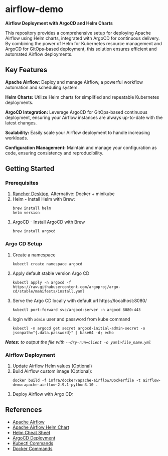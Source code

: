 # airflow-demo
**Airflow Deployment with ArgoCD and Helm Charts**

This repository provides a comprehensive setup for deploying Apache Airflow using Helm charts, integrated with ArgoCD for continuous delivery. By combining the power of Helm for Kubernetes resource management and ArgoCD for GitOps-based deployment, this solution ensures efficient and automated Airflow deployments.

## Key Features
**Apache Airflow:** Deploy and manage Airflow, a powerful workflow automation and scheduling system.

**Helm Charts:** Utilize Helm charts for simplified and repeatable Kubernetes deployments.

**ArgoCD Integration:** Leverage ArgoCD for GitOps-based continuous deployment, ensuring your Airflow instances are always up-to-date with the latest changes.

**Scalability:** Easily scale your Airflow deployment to handle increasing workloads.

**Configuration Management:** Maintain and manage your configuration as code, ensuring consistency and reproducibility.

## Getting Started
### Prerequisites
1. [Rancher Desktop](https://rancherdesktop.io/), Alternative: Docker + minikube
2. Helm - Install Helm with Brew:
    ```
    brew install helm
    helm version
    ```
3. ArgoCD - Install ArgoCD with Brew
    ```
    brew install argocd
    ```

### Argo CD Setup
1. Create a namespace
    ```
    kubectl create namespace argocd
    ```
2. Apply default stable version Argo CD
    ```
    kubectl apply -n argocd -f https://raw.githubusercontent.com/argoproj/argo-cd/stable/manifests/install.yaml
    ```
3. Serve the Argo CD locally with default url https://localhost:8080/
    ```
    kubectl port-forward svc/argocd-server -n argocd 8080:443
    ```
4. login with `admin` user and password from kube command 
    ```
    kubectl -n argocd get secret argocd-initial-admin-secret -o jsonpath="{.data.password}" | base64 -d; echo
    ```

***Notes:** to output the file with `--dry-run=client -o yaml>file_name.yml`*

### Airflow Deployment
1. Update Airflow Helm values (Optional)
2. Build Airflow custom image (Optional):
    ```
    docker build -f infra/docker/apache-airflow/Dockerfile -t airflow-demo:apache-airflow-2.9.1-python3.10 .
    ```
3. Deploy Airflow with Argo CD:

## References
- [Apache Airflow](https://airflow.apache.org/)
- [Apache Airflow Helm Chart](https://airflow.apache.org/docs/helm-chart/stable/index.html)
- [Helm Cheat Sheet](https://helm.sh/docs/intro/cheatsheet/)
- [ArgoCD Deployment](https://argo-cd.readthedocs.io/en/stable/getting_started/)
- [Kubectl Commands](https://jamesdefabia.github.io/docs/user-guide/kubectl/kubectl/)
- [Docker Commands](https://docs.docker.com/reference/cli/docker/)
